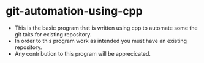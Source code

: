 # git-automation-using-cpp
* This is the basic program that is written using cpp to automate some the git taks for existing repository.
* In order to this program work as intended you must have an existing repository.
* Any contribution to this program will be apprecicated.

